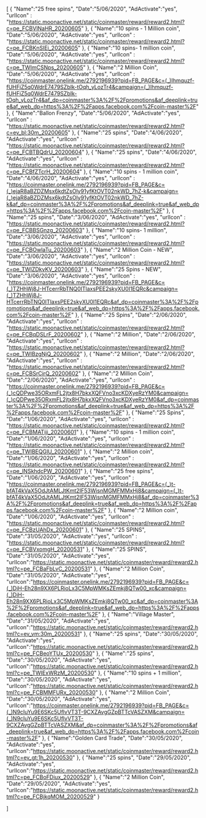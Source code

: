 [
  {
       "Name":"25 free spins",
       "Date":"5/06/2020",
       "AdActivate":"yes",
       "urlIcon" : "https://static.moonactive.net/static/coinmaster/reward/reward2.html?c=pe_FCBVlNaHR_20200605"
   },
  {
       "Name":"10 spins - 1 Million coin",
       "Date":"5/06/2020",
       "AdActivate":"yes",
       "urlIcon" : "https://static.moonactive.net/static/coinmaster/reward/reward2.html?c=pe_FCBKnSIEi_20200605"
   },
  {
       "Name":"10 spins- 1 million coin",
       "Date":"5/06/2020",
       "AdActivate":"yes",
       "urlIcon" : "https://static.moonactive.net/static/coinmaster/reward/reward2.html?c=pe_TWImCSNps_20200605"
   },
  {
       "Name":"2 Million Coin",
       "Date":"5/06/2020",
       "AdActivate":"yes",
       "urlIcon" : "https://coinmaster.onelink.me/2792196939?pid=FB_PAGE&c=(_)Ihmquzf-fUHFjZ5q0WdrE7479SZbIk-tOqh_yLozTr4&campaign=(_)Ihmquzf-fUHFjZ5q0WdrE7479SZbIk-tOqh_yLozTr4&af_dp=coinmaster%3A%2F%2Fpromotions&af_deeplink=true&af_web_dp=https%3A%2F%2Fapps.facebook.com%2Fcoin-master%2F"
   },
  {
       "Name":"Ballon Frenzy",
       "Date":"5/06/2020",
       "AdActivate":"yes",
       "urlIcon" : "https://static.moonactive.net/static/coinmaster/reward/reward2.html?c=ev_bl:30m_20200605"
   },
  {
       "Name":"25 spins",
       "Date":"4/06/2020",
       "AdActivate":"yes",
       "urlIcon" : "https://static.moonactive.net/static/coinmaster/reward/reward2.html?c=pe_FCBTBQdrU_20200604"
   },
  {
       "Name":"25 spins",
       "Date":"4/06/2020",
       "AdActivate":"yes",
       "urlIcon" : "https://static.moonactive.net/static/coinmaster/reward/reward2.html?c=pe_FCBfZTcrH_20200604"
   },
  {
       "Name":"10 spins - 1 million coin",
       "Date":"4/06/2020",
       "AdActivate":"yes",
       "urlIcon" : "https://coinmaster.onelink.me/2792196939?pid=FB_PAGE&c=(_)ejaR8aBZDZMsx6kdtZsOly91yfKtOVT02nkWD_7hZ-k&campaign=(_)ejaR8aBZDZMsx6kdtZsOly91yfKtOVT02nkWD_7hZ-k&af_dp=coinmaster%3A%2F%2Fpromotions&af_deeplink=true&af_web_dp=https%3A%2F%2Fapps.facebook.com%2Fcoin-master%2F"
   },
  {
       "Name":"25 spins",
       "Date":"3/06/2020",
       "AdActivate":"yes",
       "urlIcon" : "https://static.moonactive.net/static/coinmaster/reward/reward2.html?c=pe_FCBBSGnzg_20200603"
   },
  {
       "Name":"10 spins- 1 million",
       "Date":"3/06/2020",
       "AdActivate":"yes",
       "urlIcon" : "https://static.moonactive.net/static/coinmaster/reward/reward2.html?c=pe_FCBOwlaTu_20200603"
   },
  {
       "Name":"2 Million Coin - NEW",
       "Date":"3/06/2020",
       "AdActivate":"yes",
       "urlIcon" : "https://static.moonactive.net/static/coinmaster/reward/reward2.html?c=pe_TWIZDkvKV_20200603"
   },
  {
       "Name":"25 Spins - NEW",
       "Date":"3/06/2020",
       "AdActivate":"yes",
       "urlIcon" : "https://coinmaster.onelink.me/2792196939?pid=FB_PAGE&c=(_)TZHhWj8J-HTcerrRbTNQ0ITlaxsPEE2skyXU0I1EQRc&campaign=(_)TZHhWj8J-HTcerrRbTNQ0ITlaxsPEE2skyXU0I1EQRc&af_dp=coinmaster%3A%2F%2Fpromotions&af_deeplink=true&af_web_dp=https%3A%2F%2Fapps.facebook.com%2Fcoin-master%2F"
   },
  {
       "Name":"25 Spins",
       "Date":"2/06/2020",
       "AdActivate":"yes",
       "urlIcon" : "https://static.moonactive.net/static/coinmaster/reward/reward2.html?c=pe_FCBqDSLrF_20200602"
   },
  {
       "Name":"2 Million",
       "Date":"2/06/2020",
       "AdActivate":"yes",
       "urlIcon" : "https://static.moonactive.net/static/coinmaster/reward/reward2.html?c=pe_TWIBzgNjQ_20200602"
   },
  {
       "Name":"2 Million",
       "Date":"2/06/2020",
       "AdActivate":"yes",
       "urlIcon" : "https://static.moonactive.net/static/coinmaster/reward/reward2.html?c=pe_FCBSrCirQ_20200602"
   },
  {
       "Name":"2 Million Coin",
       "Date":"2/06/2020",
       "AdActivate":"yes",
       "urlIcon" : "https://coinmaster.onelink.me/2792196939?pid=FB_PAGE&c=(_)cQDPwe35ORxmFL2jtx8H7bkxXQFVno3xcKDXyeRzYM0&campaign=(_)cQDPwe35ORxmFL2jtx8H7bkxXQFVno3xcKDXyeRzYM0&af_dp=coinmaster%3A%2F%2Fpromotions&af_deeplink=true&af_web_dp=https%3A%2F%2Fapps.facebook.com%2Fcoin-master%2F"
   },
  {
       "Name":"25 Spins",
       "Date":"1/06/2020",
       "AdActivate":"yes",
       "urlIcon" : "https://static.moonactive.net/static/coinmaster/reward/reward2.html?c=pe_FCBMATiji_20200601"
   },
  {
       "Name":"10 spins - 1 million coin",
       "Date":"1/06/2020",
       "AdActivate":"yes",
       "urlIcon" : "https://static.moonactive.net/static/coinmaster/reward/reward2.html?c=pe_TWIBEQGlU_20200601"
   },
  {
       "Name":"2 Million coin",
       "Date":"1/06/2020",
       "AdActivate":"yes",
       "urlIcon" : "https://static.moonactive.net/static/coinmaster/reward/reward2.html?c=pe_INSkhdcPW_20200601"
   },
  {
       "Name":"25 free spins",
       "Date":"1/06/2020",
       "AdActivate":"yes",
       "urlIcon" : "https://coinmaster.onelink.me/2792196939?pid=FB_PAGE&c=(_)t-bfAT4kVaX5OdJtAMLJtKmt2IF53WisnMGMFMMxHj8&campaign=(_)t-bfAT4kVaX5OdJtAMLJtKmt2IF53WisnMGMFMMxHj8&af_dp=coinmaster%3A%2F%2Fpromotions&af_deeplink=true&af_web_dp=https%3A%2F%2Fapps.facebook.com%2Fcoin-master%2F"
   },
  {
       "Name":"2 Million coin",
       "Date":"1/06/2020",
       "AdActivate":"yes",
       "urlIcon" : "https://static.moonactive.net/static/coinmaster/reward/reward2.html?c=pe_FCBzUAhDx_20200601"
   },
  {
       "Name":"25 SPINS",
       "Date":"31/05/2020",
       "AdActivate":"yes",
       "urlIcon" : "https://static.moonactive.net/static/coinmaster/reward/reward2.html?c=pe_FCBVxomgH_20200531"
   },
  {
       "Name":"25 SPINS",
       "Date":"31/05/2020",
       "AdActivate":"yes",
       "urlIcon":"https://static.moonactive.net/static/coinmaster/reward/reward2.html?c=pe_FCBaFbLvC_20200531"
   },
  {
       "Name":"2 Million Coin",
       "Date":"31/05/2020",
       "AdActivate":"yes",
       "urlIcon":"https://coinmaster.onelink.me/2792196939?pid=FB_PAGE&c=(_)DiH-Eh28n9XX6PLRioLx3C5MpWMKsZEmkj8QTw00_xc&campaign=(_)DiH-Eh28n9XX6PLRioLx3C5MpWMKsZEmkj8QTw00_xc&af_dp=coinmaster%3A%2F%2Fpromotions&af_deeplink=true&af_web_dp=https%3A%2F%2Fapps.facebook.com%2Fcoin-master%2F"
   },
  {
       "Name":"Village Master",
       "Date":"31/05/2020",
       "AdActivate":"yes",
       "urlIcon":"https://static.moonactive.net/static/coinmaster/reward/reward2.html?c=ev_vm:30m_20200531"
   },
  {
       "Name":"25 spins",
       "Date":"30/05/2020",
       "AdActivate":"yes",
       "urlIcon":"https://static.moonactive.net/static/coinmaster/reward/reward2.html?c=pe_FCBeoYTUx_20200530"
   },
   {
       "Name":"25 spins",
       "Date":"30/05/2020",
       "AdActivate":"yes",
       "urlIcon":"https://static.moonactive.net/static/coinmaster/reward/reward2.html?c=pe_TWIExWRzM_20200530"
   },
  {
       "Name":"10 spins + 1 million",
       "Date":"30/05/2020",
       "AdActivate":"yes",
       "urlIcon":"https://static.moonactive.net/static/coinmaster/reward/reward2.html?c=pe_FCBMMFURx_20200530"
   },
  {
       "Name":"2 Million Coin",
       "Date":"30/05/2020",
       "AdActivate":"yes",
       "urlIcon":"https://coinmaster.onelink.me/2792196939?pid=FB_PAGE&c=(_)N9cIuYu9E6SKc5UflvVT3T-9CXZAvgGZpBTTcVASZXM&campaign=(_)N9cIuYu9E6SKc5UflvVT3T-9CXZAvgGZpBTTcVASZXM&af_dp=coinmaster%3A%2F%2Fpromotions&af_deeplink=true&af_web_dp=https%3A%2F%2Fapps.facebook.com%2Fcoin-master%2F"
   },
  {
       "Name":"Golden Card Trade",
       "Date":"30/05/2020",
       "AdActivate":"yes",
       "urlIcon":"https://static.moonactive.net/static/coinmaster/reward/reward2.html?c=ev_gt:1h_20200530"
   },
        {
       "Name":"25 spins",
       "Date":"29/05/2020",
       "AdActivate":"yes",
       "urlIcon":"https://static.moonactive.net/static/coinmaster/reward/reward2.html?c=pe_FCBoFDiux_20200529"
   },
  {
       "Name":"2 Million Coin",
       "Date":"29/05/2020",
       "AdActivate":"yes",
       "urlIcon":"https://static.moonactive.net/static/coinmaster/reward/reward2.html?c=pe_FCBjkqMOM_20200529"
   }
   
]
